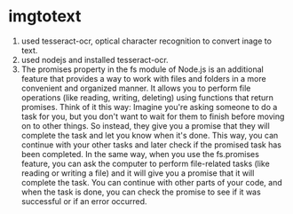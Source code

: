 # imgtotext

1. used tesseract-ocr, optical character recognition to convert inage to text.
2. used nodejs and installed tesseract-ocr.
3. The promises property in the fs module of Node.js is an additional feature that provides a way to work with files and folders in a more convenient and organized manner. It allows you to perform file operations (like reading, writing, deleting) using functions that return promises.
   Think of it this way: Imagine you're asking someone to do a task for you, but you don't want to wait for them to finish before moving on to other things. So instead, they give you a promise that they will complete the task and let you know when it's done. This way, you can continue with your other tasks and later check if the promised task has been completed.
   In the same way, when you use the fs.promises feature, you can ask the computer to perform file-related tasks (like reading or writing a file) and it will give you a promise that it will complete the task. You can continue with other parts of your code, and when the task is done, you can check the promise to see if it was successful or if an error occurred.
